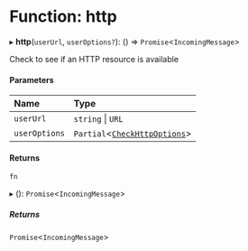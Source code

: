 # Function: http

▸ **http**(`userUrl`, `userOptions?`): () => `Promise`<`IncomingMessage`\>

Check to see if an HTTP resource is available

#### Parameters

| Name | Type |
| :------ | :------ |
| `userUrl` | `string` \| `URL` |
| `userOptions` | `Partial`<[`CheckHttpOptions`](../interfaces/CheckHttpOptions.md)\> |

#### Returns

`fn`

▸ (): `Promise`<`IncomingMessage`\>

##### Returns

`Promise`<`IncomingMessage`\>
